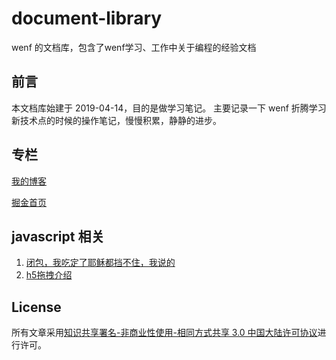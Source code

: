# document-library
wenf 的文档库，包含了wenf学习、工作中关于编程的经验文档

## 前言

本文档库始建于 2019-04-14，目的是做学习笔记。
主要记录一下 wenf 折腾学习新技术点的时候的操作笔记，慢慢积累，静静的进步。

## 专栏
[我的博客](http://wenf.top "温富杰的博客")

[掘金首页](https://juejin.cn/user/2629687546229784 "掘金个人首页")

## javascript 相关
1. [闭包，我吃定了耶稣都挡不住，我说的](https://juejin.cn/user/2629687546229784 "掘金个人首页")
1. [h5拖拽介绍](http://wenf.top "温富杰的博客")

## License
所有文章采用[知识共享署名-非商业性使用-相同方式共享 3.0 中国大陆许可协议](http://creativecommons.org/licenses/by-nc-sa/3.0/cn/)进行许可。

